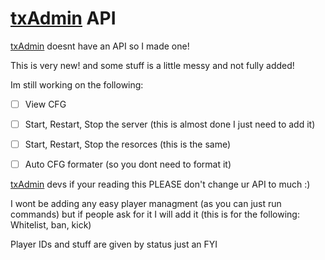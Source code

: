 # [txAdmin](https://github.com/tabarra/txAdmin) API

[txAdmin](https://github.com/tabarra/txAdmin) doesnt have an API so I made one!

This is very new! and some stuff is a little messy and not fully added!

Im still working on the following:

- [ ] View CFG

- [ ] Start, Restart, Stop the server (this is almost done I just need to add it)

- [ ] Start, Restart, Stop the resorces (this is the same)

- [ ] Auto CFG formater (so you dont need to format it)

[txAdmin](https://github.com/tabarra/txAdmin) devs if your reading this PLEASE don't change ur API to much :)

I wont be adding any easy player managment (as you can just run commands) but if people ask for it I will add it (this is for the following: Whitelist, ban, kick)

Player IDs and stuff are given by status just an FYI
